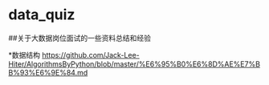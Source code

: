 # data_quiz
##关于大数据岗位面试的一些资料总结和经验

*数据结构
https://github.com/Jack-Lee-Hiter/AlgorithmsByPython/blob/master/%E6%95%B0%E6%8D%AE%E7%BB%93%E6%9E%84.md

